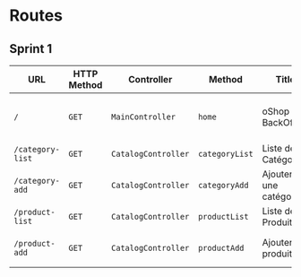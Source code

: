 # Routes

## Sprint 1

| URL | HTTP Method | Controller | Method | Title | Content | Comment |
|--|--|--|--|--|--|--|
| `/` | `GET` | `MainController` | `home` | oShop BackOffice | display 3 categories and 3 products | - |
| `/category-list` | `GET` | `CatalogController` | `categoryList` | Liste des Catégories | display all categories | - |
| `/category-add` | `GET` | `CatalogController` | `categoryAdd` | Ajouter une catégorie | form to add new categories | - |
| `/product-list` | `GET` | `CatalogController` | `productList` | Liste des Produits | display all products | - |
| `/product-add` | `GET` | `CatalogController` | `productAdd` | Ajouter un produit | form to add new products | - |
